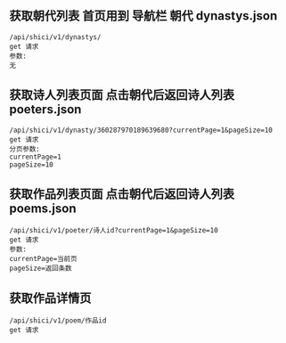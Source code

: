 
## 获取朝代列表 首页用到 导航栏 朝代 dynastys.json

```
/api/shici/v1/dynastys/
get 请求
参数:
无
```



## 获取诗人列表页面 点击朝代后返回诗人列表 poeters.json

```
/api/shici/v1/dynasty/360287970189639680?currentPage=1&pageSize=10
get 请求
分页参数:
currentPage=1
pageSize=10
```


## 获取作品列表页面 点击朝代后返回诗人列表 poems.json

```
/api/shici/v1/poeter/诗人id?currentPage=1&pageSize=10
get 请求
参数:
currentPage=当前页
pageSize=返回条数
```

## 获取作品详情页 

```
/api/shici/v1/poem/作品id
get 请求
```


